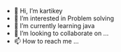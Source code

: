 - 👋 Hi, I’m kartikey
- 👀 I’m interested in Problem solving
- 🌱 I’m currently learning java
- 💞️ I’m looking to collaborate on ...
- 📫 How to reach me ...

<!---
myselfkartikey/myselfkartikey is a ✨ special ✨ repository because its `README.md` (this file) appears on your GitHub profile.
You can click the Preview link to take a look at your changes.
--->
